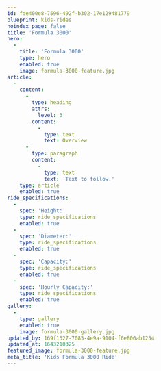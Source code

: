 ```yaml
---
id: fde400e8-7596-492f-b302-17e129481779
blueprint: kids-rides
noindex_page: false
title: 'Formula 3000'
hero:
  -
    title: 'Formula 3000'
    type: hero
    enabled: true
    image: formula-3000-feature.jpg
article:
  -
    content:
      -
        type: heading
        attrs:
          level: 3
        content:
          -
            type: text
            text: Overview
      -
        type: paragraph
        content:
          -
            type: text
            text: 'Text to follow.'
    type: article
    enabled: true
ride_specifications:
  -
    spec: 'Height:'
    type: ride_specifications
    enabled: true
  -
    spec: 'Diameter:'
    type: ride_specifications
    enabled: true
  -
    spec: 'Capacity:'
    type: ride_specifications
    enabled: true
  -
    spec: 'Hourly Capacity:'
    type: ride_specifications
    enabled: true
gallery:
  -
    type: gallery
    enabled: true
    image: formula-3000-gallery.jpg
updated_by: 169f1327-7085-4e9a-9104-f6e806ab1254
updated_at: 1643210325
featured_image: formula-3000-feature.jpg
meta_title: 'Kids Formula 3000 Ride'
---
```

